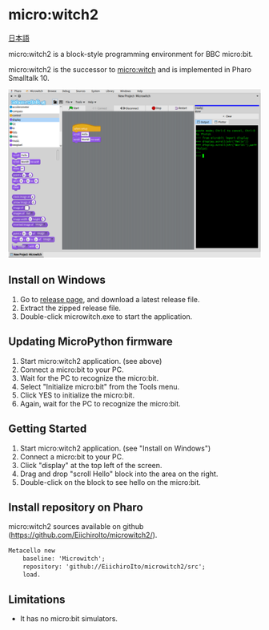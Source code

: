 # micro:witch2
[日本語](https://github.com/EiichiroIto/microwitch2/raw/main/README.ja.md)

micro:witch2 is a block-style programming environment for BBC micro:bit.

micro:witch2 is the successor to [micro:witch](https://github.com/EiichiroIto/microwitch) and is implemented in Pharo Smalltalk 10.

![screenshot1](https://github.com/EiichiroIto/microwitch2/raw/main/misc/PharoScreenshot.png)

## Install on Windows
1. Go to [release page](https://github.com/EiichiroIto/microwitch2/releases), and download a latest release file.
2. Extract the zipped release file.
3. Double-click microwitch.exe to start the application.

## Updating MicroPython firmware
1. Start micro:witch2 application. (see above)
2. Connect a micro:bit to your PC.
3. Wait for the PC to recognize the micro:bit.
4. Select "Initialize micro:bit" from the Tools menu.
5. Click YES to initialize the micro:bit.
6. Again, wait for the PC to recognize the micro:bit.

## Getting Started
1. Start micro:witch2 application. (see "Install on Windows")
2. Connect a micro:bit to your PC.
3. Click "display" at the top left of the screen.
4. Drag and drop "scroll Hello" block into the area on the right.
5. Double-click on the block to see hello on the micro:bit.

## Install repository on Pharo
micro:witch2 sources available on github (https://github.com/EiichiroIto/microwitch2/).

```
Metacello new
    baseline: 'Microwitch';
    repository: 'github://EiichiroIto/microwitch2/src';
    load.
```

## Limitations
- It has no micro:bit simulators.


